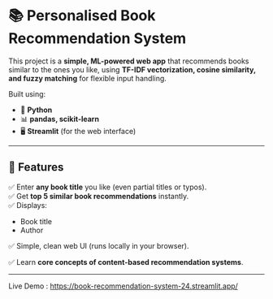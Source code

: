 # 📚 Personalised Book Recommendation System

This project is a **simple, ML-powered web app** that recommends books similar to the ones you like, using **TF-IDF vectorization, cosine similarity, and fuzzy matching** for flexible input handling.

Built using:
- 🐍 **Python**
- 📊 **pandas, scikit-learn**
- 🖥️ **Streamlit** (for the web interface)
 
---

## 🚀 Features

✅ Enter **any book title** you like (even partial titles or typos).  
✅ Get **top 5 similar book recommendations** instantly.  
✅ Displays:
- Book title
- Author

✅ Simple, clean web UI (runs locally in your browser).

✅ Learn **core concepts of content-based recommendation systems**.

---

Live Demo : https://book-recommendation-system-24.streamlit.app/
